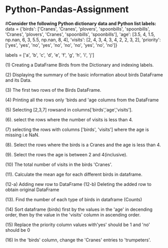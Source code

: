 # Python-Pandas-Assignment

#**Consider the following Python dictionary data and Python list 
labels:**
data = {'birds': ['Cranes', 'Cranes', 'plovers', 'spoonbills', 'spoonbills', 'Cranes', 'plovers', 'Cranes', 'spoonbills', 'spoonbills'],
 'age': [3.5, 4, 1.5, np.nan, 6, 3, 5.5, np.nan, 8, 4],
 'visits': [2, 4, 3, 4, 3, 4, 2, 2, 3, 2],
 'priority': ['yes', 'yes', 'no', 'yes', 'no', 'no', 'no', 'yes', 'no', 'no']}
 
labels = ['a', 'b', 'c', 'd', 'e', 'f', 'g', 'h', 'i', 'j']


(1) Creating a DataFrame Birds from the Dictionary and indexing 
labels.

(2) Displaying the summary of the basic information about birds 
DataFrame and its Data.

(3) The first two rows of the Birds DataFrame.

(4) Printing all the rows only 'birds and 'age columns from the 
DataFrame

(5) Selecting [2,3,7] rowsand in columns['birds','age','visits'].

(6). select the rows where the number of visits is less than 4.

(7) selecting the rows with columns ['birds', 'visits'] where the 
age is missing i.e NaN.

 (8). Select the rows where the birds is a Cranes and the age is less
than 4.

(9). Select the rows the age is between 2 and 4(inclusive).

(10) The total number of visits in the birds 'Cranes'.

(11). Calculate the mean age for each different birds in 
dataframe.

(12-a) Adding new row to DataFrame
(12-b) Deleting the added row to obtain original DataFrame

(13). Find the number of each type of birds in dataframe (Counts)

(14) Sort dataframe (birds) first by the values in the 'age' in 
decending order, then by the value in the 'visits' column 
in ascending order.

(15) Replace the priority column values with'yes' should be 1 and 
'no' should be 0

(16) In the 'birds' column, change the 'Cranes' entries to 
'trumpeters'.
